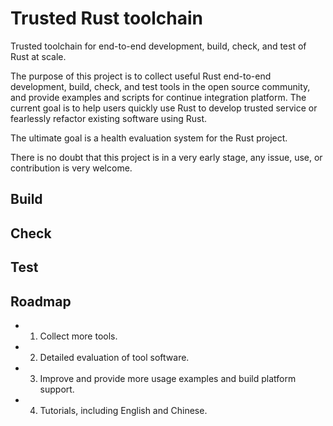 # Trusted Rust toolchain
Trusted toolchain for end-to-end development, build, check, and test of Rust at scale.

The purpose of this project is to collect useful Rust end-to-end development, build, check, and test tools in the open source community, and provide examples and scripts for continue integration platform. The current goal is to help users quickly use Rust to develop trusted service or fearlessly refactor existing software using Rust. 

The ultimate goal is a health evaluation system for the Rust project.

There is no doubt that this project is in a very early stage, any issue, use, or contribution is very welcome.

## Build

## Check

## Test

## Roadmap
- 1. Collect more tools.
- 2. Detailed evaluation of tool software.
- 3. Improve and provide more usage examples and build platform support.
- 4. Tutorials, including English and Chinese.
